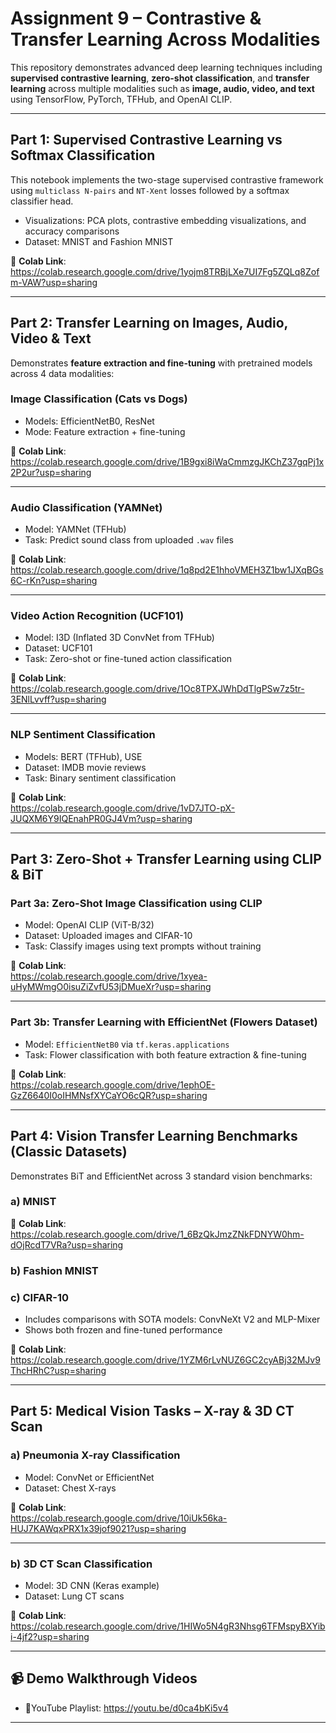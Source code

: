 # Assignment 9 – Contrastive & Transfer Learning Across Modalities  
This repository demonstrates advanced deep learning techniques including **supervised contrastive learning**, **zero-shot classification**, and **transfer learning** across multiple modalities such as **image, audio, video, and text** using TensorFlow, PyTorch, TFHub, and OpenAI CLIP.

---

## Part 1: Supervised Contrastive Learning vs Softmax Classification

This notebook implements the two-stage supervised contrastive framework using `multiclass N-pairs` and `NT-Xent` losses followed by a softmax classifier head.

- Visualizations: PCA plots, contrastive embedding visualizations, and accuracy comparisons
- Dataset: MNIST and Fashion MNIST

🔗 **Colab Link**:  
https://colab.research.google.com/drive/1yojm8TRBjLXe7UI7Fg5ZQLq8Zofm-VAW?usp=sharing

---

## Part 2: Transfer Learning on Images, Audio, Video & Text

Demonstrates **feature extraction and fine-tuning** with pretrained models across 4 data modalities:

### Image Classification (Cats vs Dogs)

- Models: EfficientNetB0, ResNet
- Mode: Feature extraction + fine-tuning

🔗 **Colab Link**:  
https://colab.research.google.com/drive/1B9gxi8iWaCmmzgJKChZ37gqPj1x2P2ur?usp=sharing

---

### Audio Classification (YAMNet)

- Model: YAMNet (TFHub)
- Task: Predict sound class from uploaded `.wav` files

🔗 **Colab Link**:  
https://colab.research.google.com/drive/1q8pd2E1hhoVMEH3Z1bw1JXqBGs6C-rKn?usp=sharing

---

### Video Action Recognition (UCF101)

- Model: I3D (Inflated 3D ConvNet from TFHub)
- Dataset: UCF101
- Task: Zero-shot or fine-tuned action classification

🔗 **Colab Link**:  
https://colab.research.google.com/drive/1Oc8TPXJWhDdTlgPSw7z5tr-3ENlLvvff?usp=sharing

---

###  NLP Sentiment Classification

- Models: BERT (TFHub), USE
- Dataset: IMDB movie reviews
- Task: Binary sentiment classification

🔗 **Colab Link**:  
https://colab.research.google.com/drive/1vD7JTO-pX-JUQXM6Y9IQEnahPR0GJ4Vm?usp=sharing

---

##  Part 3: Zero-Shot + Transfer Learning using CLIP & BiT

###  Part 3a: Zero-Shot Image Classification using CLIP

- Model: OpenAI CLIP (ViT-B/32)
- Dataset: Uploaded images and CIFAR-10
- Task: Classify images using text prompts without training

🔗 **Colab Link**:  
https://colab.research.google.com/drive/1xyea-uHyMWmgO0isuZiZvfU53jDMueXr?usp=sharing

---

###  Part 3b: Transfer Learning with EfficientNet (Flowers Dataset)

- Model: `EfficientNetB0` via `tf.keras.applications`
- Task: Flower classification with both feature extraction & fine-tuning

🔗 **Colab Link**:  
https://colab.research.google.com/drive/1ephOE-GzZ6640I0oIHMNsfXYCaYO6cQR?usp=sharing

---

##  Part 4: Vision Transfer Learning Benchmarks (Classic Datasets)

Demonstrates BiT and EfficientNet across 3 standard vision benchmarks:

### a) MNIST  

🔗 **Colab Link**:  
https://colab.research.google.com/drive/1_6BzQkJmzZNkFDNYW0hm-dOjRcdT7VRa?usp=sharing


### b) Fashion MNIST  
### c) CIFAR-10  

- Includes comparisons with SOTA models: ConvNeXt V2 and MLP-Mixer
- Shows both frozen and fine-tuned performance

🔗 **Colab Link**:  
https://colab.research.google.com/drive/1YZM6rLvNUZ6GC2cyABj32MJv9ThcHRhC?usp=sharing

---

##  Part 5: Medical Vision Tasks – X-ray & 3D CT Scan

### a) Pneumonia X-ray Classification

- Model: ConvNet or EfficientNet
- Dataset: Chest X-rays

🔗 **Colab Link**:  
https://colab.research.google.com/drive/10iUk56ka-HUJ7KAWqxPRX1x39jof9021?usp=sharing

---

### b) 3D CT Scan Classification

- Model: 3D CNN (Keras example)
- Dataset: Lung CT scans

🔗 **Colab Link**:  
https://colab.research.google.com/drive/1HIWo5N4gR3Nhsg6TFMspyBXYibi-4jf2?usp=sharing

---

## 📹 Demo Walkthrough Videos

- 🎥YouTube Playlist: https://youtu.be/d0ca4bKi5v4

---

